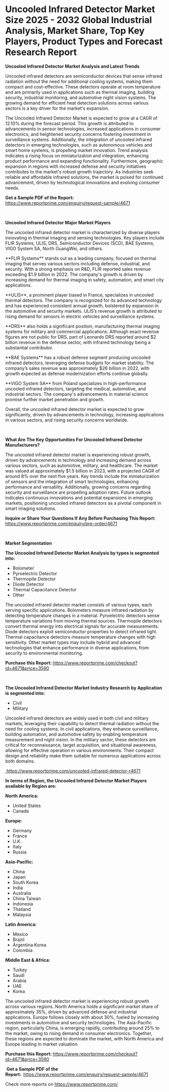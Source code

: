 <p><h1>Uncooled Infrared Detector Market Size 2025 - 2032 Global Industrial Analysis, Market Share, Top Key Players, Product Types and Forecast Research Report</h1></p><p><strong>Uncooled Infrared Detector Market Analysis and Latest Trends</strong></p>
<p><p>Uncooled infrared detectors are semiconductor devices that sense infrared radiation without the need for additional cooling systems, making them compact and cost-effective. These detectors operate at room temperature and are primarily used in applications such as thermal imaging, building security, industrial monitoring, and automotive night vision systems. The growing demand for efficient heat detection solutions across various sectors is a key driver for the market's expansion.</p><p>The Uncooled Infrared Detector Market is expected to grow at a CAGR of 12.10% during the forecast period. This growth is attributed to advancements in sensor technologies, increased applications in consumer electronics, and heightened security concerns fostering investment in surveillance systems. Additionally, the integration of uncooled infrared detectors in emerging technologies, such as autonomous vehicles and smart home systems, is propelling market innovation. Trend analysis indicates a rising focus on miniaturization and integration, enhancing product performance and expanding functionality. Furthermore, geographic expansion in regions with increased defense and security initiatives contributes to the market's robust growth trajectory. As industries seek reliable and affordable infrared solutions, the market is poised for continued advancement, driven by technological innovations and evolving consumer needs.</p></p>
<p><strong>Get a Sample PDF of the Report:&nbsp;</strong> <a href="https://www.reportprime.com/enquiry/request-sample/4671?utm_campaign=3560&utm_medium=2&utm_source=Github&utm_content=ia&utm_term=19032025&utm_id=uncooled-infrared-detector">https://www.reportprime.com/enquiry/request-sample/4671</a></p>
<p>&nbsp;</p>
<p><strong>Uncooled Infrared Detector Major Market Players</strong></p>
<p><p>The uncooled infrared detector market is characterized by diverse players innovating in thermal imaging and sensing technologies. Key players include FLIR Systems, ULIS, DRS, Semiconductor Devices (SCD), BAE Systems, VIGO System SA, North GuangWei, and others.</p><p>**FLIR Systems** stands out as a leading company, focused on thermal imaging that serves various sectors including defense, industrial, and security. With a strong emphasis on R&D, FLIR reported sales revenue exceeding $1.9 billion in 2022. The company's growth is driven by increasing demand for thermal imaging in safety, automation, and smart city applications.</p><p>**ULIS**, a prominent player based in France, specializes in uncooled thermal detectors. The company is recognized for its advanced technology and has experienced consistent annual growth, bolstered by expansion in the automotive and security markets. ULIS’s revenue growth is attributed to rising demand for sensors in electric vehicles and surveillance systems.</p><p>**DRS** also holds a significant position, manufacturing thermal imaging systems for military and commercial applications. Although exact revenue figures are not public for DRS, part of Leonardo DRS reported around $2 billion revenue in the defense sector, with infrared technology being a substantial contributor.</p><p>**BAE Systems** has a robust defense segment producing uncooled infrared detectors, leveraging defense budgets for market stability. The company’s sales revenue was approximately $26 billion in 2022, with growth expected as defense modernization efforts continue globally.</p><p>**VIGO System SA** from Poland specializes in high-performance uncooled infrared detectors, targeting the medical, automotive, and industrial sectors. The company's advancements in material science promise further market penetration and growth.</p><p>Overall, the uncooled infrared detector market is expected to grow significantly, driven by advancements in technology, increasing applications in various sectors, and rising security concerns worldwide.</p></p>
<p>&nbsp;</p>
<p><strong>What Are The Key Opportunities For Uncooled Infrared Detector Manufacturers?</strong></p>
<p><p>The uncooled infrared detector market is experiencing robust growth, driven by advancements in technology and increasing demand across various sectors, such as automotive, military, and healthcare. The market was valued at approximately $1.5 billion in 2023, with a projected CAGR of around 8% over the next five years. Key trends include the miniaturization of sensors and the integration of smart technologies, enhancing performance and versatility. Additionally, growing concerns regarding security and surveillance are propelling adoption rates. Future outlook indicates continuous innovations and potential expansions in emerging markets, positioning uncooled infrared detectors as a pivotal component in smart imaging solutions.</p></p>
<p><strong>Inquire or Share Your Questions If Any Before Purchasing This Report:</strong> <a href="https://www.reportprime.com/enquiry/pre-order/4671?utm_campaign=3560&utm_medium=2&utm_source=Github&utm_content=ia&utm_term=19032025&utm_id=uncooled-infrared-detector">https://www.reportprime.com/enquiry/pre-order/4671</a></p>
<p>&nbsp;</p>
<p><strong>Market Segmentation</strong></p>
<p><strong>The Uncooled Infrared Detector Market Analysis by types is segmented into:</strong></p>
<p><ul><li>Bolometer</li><li>Pyroelectric Detector</li><li>Thermopile Detector</li><li>Diode Detector</li><li>Thermal Capacitance Detector</li><li>Other</li></ul></p>
<p><p>The uncooled infrared detector market consists of various types, each serving specific applications. Bolometers measure infrared radiation by detecting temperature changes in a material. Pyroelectric detectors sense temperature variations from moving thermal sources. Thermopile detectors convert thermal energy into electrical signals for accurate measurements. Diode detectors exploit semiconductor properties to detect infrared light. Thermal capacitance detectors measure temperature changes with high sensitivity. Other market types may include hybrid and advanced technologies that enhance performance in diverse applications, from security to environmental monitoring.</p></p>
<p><strong>Purchase this Report:&nbsp;</strong><a href="https://www.reportprime.com/checkout?id=4671&price=3590&utm_campaign=3560&utm_medium=2&utm_source=Github&utm_content=ia&utm_term=19032025&utm_id=uncooled-infrared-detector">https://www.reportprime.com/checkout?id=4671&price=3590</a></p>
<p>&nbsp;</p>
<p><strong>The Uncooled Infrared Detector Market Industry Research by Application is segmented into:</strong></p>
<p><ul><li>Civil</li><li>Military</li></ul></p>
<p><p>Uncooled infrared detectors are widely used in both civil and military markets, leveraging their capability to detect thermal radiation without the need for cooling systems. In civil applications, they enhance surveillance, building automation, and automotive safety by enabling temperature measurement and night vision. In the military sector, these detectors are critical for reconnaissance, target acquisition, and situational awareness, allowing for effective operation in various environments. Their compact design and reliability make them suitable for numerous applications across both domains.</p></p>
<p><a href="https://www.reportprime.com/uncooled-infrared-detector-r4671?utm_campaign=3560&utm_medium=2&utm_source=Github&utm_content=ia&utm_term=19032025&utm_id=uncooled-infrared-detector">&nbsp;https://www.reportprime.com/uncooled-infrared-detector-r4671</a></p>
<p><strong>In terms of Region, the Uncooled Infrared Detector Market Players available by Region are:</strong></p>
<p>
    <p> <strong> North America: </strong>
        <ul>
            <li>United States</li>
            <li>Canada</li>
        </ul>
        </p> 
    <p> <strong> Europe: </strong>
        <ul>
            <li>Germany</li>
            <li>France</li>
            <li>U.K.</li>
            <li>Italy</li>
            <li>Russia</li>
        </ul>
        </p> 
    <p> <strong> Asia-Pacific: </strong>
        <ul>
            <li>China</li>
            <li>Japan</li>
            <li>South Korea</li>
            <li>India</li>
            <li>Australia</li>
            <li>China Taiwan</li>
            <li>Indonesia</li>
            <li>Thailand</li>
            <li>Malaysia</li>
        </ul>
        </p> 
    <p> <strong> Latin America: </strong>
        <ul>
            <li>Mexico</li>
            <li>Brazil</li>
            <li>Argentina Korea</li>
            <li>Colombia</li>
        </ul>
        </p> 
    <p> <strong> Middle East & Africa: </strong>
        <ul>
            <li>Turkey</li>
            <li>Saudi</li>
            <li>Arabia</li>
            <li>UAE</li>
            <li>Korea</li>
        </ul>
    </p>
    </p>
<p><p>The uncooled infrared detector market is experiencing robust growth across various regions. North America holds a significant market share of approximately 35%, driven by advanced defense and industrial applications. Europe follows closely with about 30%, fueled by increasing investments in automotive and security technologies. The Asia-Pacific region, particularly China, is emerging rapidly, contributing around 25% to the market, owing to rising demand in consumer electronics. Together, these regions are expected to dominate the market, with North America and Europe leading in market valuation.</p></p>
<p><strong>Purchase this Report: </strong><a href="https://www.reportprime.com/checkout?id=4671&price=3590&utm_campaign=3560&utm_medium=2&utm_source=Github&utm_content=ia&utm_term=19032025&utm_id=uncooled-infrared-detector">https://www.reportprime.com/checkout?id=4671&price=3590</a></p>
<p>&nbsp;<strong>Get a Sample PDF of the Report:&nbsp;&nbsp;</strong><a href="https://www.reportprime.com/enquiry/request-sample/4671?utm_campaign=3560&utm_medium=2&utm_source=Github&utm_content=ia&utm_term=19032025&utm_id=uncooled-infrared-detector">https://www.reportprime.com/enquiry/request-sample/4671</a></p>
<p><strong></strong></p>
<p>Check more reports on <a href="https://www.reportprime.com/?utm_campaign=3560&utm_medium=2&utm_source=Github&utm_content=ia&utm_term=19032025&utm_id=uncooled-infrared-detector">https://www.reportprime.com/</a></p>